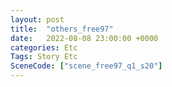 ```yaml
---
layout: post
title:  "others_free97"
date:   2022-08-08 23:00:00 +0000
categories: Etc
Tags: Story Etc
SceneCode: ["scene_free97_q1_s20"]
---
```

